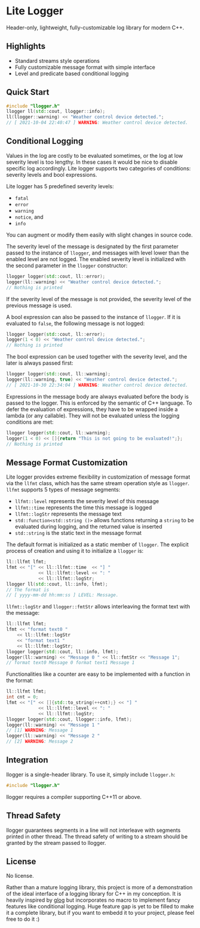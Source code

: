 # Lite Logger
Header-only, lightweight, fully-customizable log library for modern C++.

## Highlights
* Standard streams style operations
* Fully customizable message format with simple interface
* Level and predicate based conditional logging

## Quick Start
``` c++
#include "llogger.h"
llogger ll(std::cout, llogger::info);
ll(llogger::warning) << "Weather control device detected.";
// [ 2021-10-04 22:40:47 ] WARNING: Weather control device detected.
```

## Conditional Logging
Values in the log are costly to be evaluated sometimes, or the log at low severity level is too lengthy. In these cases it would be nice to disable specific log accordingly. Lite logger supports two categories of conditions: severity levels and bool expressions. 

Lite logger has 5 predefined severity levels:
* `fatal`
* `error`
* `warning`
* `notice`, and
* `info`

You can augment or modify them easily with slight changes in source code.

The severity level of the message is designated by the first parameter passed to the instance of `llogger`, and messages with level lower than the enabled level are not logged. The enabled severity level is initialized with the second parameter in the `llogger` constructor:
``` c++
llogger logger(std::cout, ll::error);
logger(ll::warning) << "Weather control device detected.";
// Nothing is printed
```
If the severity level of the message is not provided, the severity level of the previous message is used.

A bool expression can also be passed to the instance of `llogger`. If it is evaluated to `false`, the following message is not logged:

``` c++
llogger logger(std::cout, ll::error);
logger(1 < 0) << "Weather control device detected.";
// Nothing is printed
```

The bool expression can be used together with the severity level, and the later is always passed first:

``` c++
llogger logger(std::cout, ll::warning);
logger(ll::warning, true) << "Weather control device detected.";
// [ 2021-10-30 22:34:04 ] WARNING: Weather control device detected.
```

Expressions in the message body are always evaluated before the body is passed to the logger. This is enforced by the semantic of C++ language. To defer the evaluation of expressions, they have to be wrapped inside a lambda (or any callable). They will not be evaluated unless the logging conditions are met:

``` c++
llogger logger(std::cout, ll::warning);
logger(1 < 0) << []{return "This is not going to be evaluated!";};
// Nothing is printed
```

## Message Format Customization
Lite logger provides extreme flexibility in customization of message format via the `llfmt` class, which has the same stream operation style as `llogger`. `llfmt` supports 5 types of message segments:
* `llfmt::level` represents the severity level of this message
* `llfmt::time` represents the time this message is logged
* `llfmt::logStr` represents the message text
* `std::function<std::string ()>` allows functions returning a `string` to be evaluated during logging, and the returned value is inserted
* `std::string` is the static text in the message format

The default format is initialized as a static member of `llogger`. The explicit process of creation and using it to initialize a `llogger` is:
``` c++
ll::llfmt lfmt;
lfmt << "[" << ll::llfmt::time  << "] "
            << ll::llfmt::level << ": "
            << ll::llfmt::logStr;
llogger ll(std::cout, ll::info, lfmt);
// The format is
// [ yyyy-mm-dd hh:mm:ss ] LEVEL: Message.
```
`llfmt::logStr` and  `llogger::fmtStr` allows interleaving the format text with the message:
``` c++
ll::llfmt lfmt;
lfmt << "format text0 " 
    << ll::llfmt::logStr 
    << "format text1 " 
    << ll::llfmt::logStr;
llogger logger(std::cout, ll::info, lfmt);
logger(ll::warning) << "Message 0 " << ll::fmtStr << "Message 1";
// format text0 Message 0 format text1 Message 1
```
Functionalities like a counter are easy to be implemented with a function in the format:
``` c++
ll::llfmt lfmt;
int cnt = 0;
lfmt << "[" << []{std::to_string(++cnt);} << "] "
            << ll::llfmt::level << ": "
            << ll::llfmt::logStr;
llogger logger(std::cout, llogger::info, lfmt);
logger(ll::warning) << "Message 1 "
// [1] WARNING: Message 1
logger(ll::warning) << "Message 2 "
// [2] WARNING: Message 2
```
## Integration
llogger is a single-header library. To use it, simply include `llogger.h`:
```C++
#include "llogger.h"
```
llogger requires a compiler supporting C++11 or above.

## Thread Safety
llogger guarantees segments in a line will not interleave with segments printed in other thread. The thread safety of writing to a stream should be granted by the stream passed to llogger.

## License
No license.

Rather than a mature logging library, this project is more of a demonstration of the ideal interface of a logging library for C++ in my conception. It is heavily inspired by [glog](https://github.com/google/glog) but incorporates no macro to implement fancy features like conditional logging. Huge feature gap is yet to be filled to make it a complete library, but if you want to embedd it to your project, please feel free to do it :)